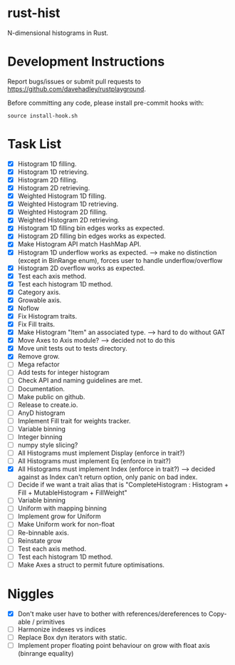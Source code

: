 # rust-hist

N-dimensional histograms in Rust.

# Development Instructions

Report bugs/issues or submit pull requests to <https://github.com/davehadley/rustplayground>.

Before committing any code, please install pre-commit hooks with:
```
source install-hook.sh
```

# Task List

- [x] Histogram 1D filling.
- [x] Histogram 1D retrieving.
- [x] Histogram 2D filling.
- [x] Histogram 2D retrieving.
- [x] Weighted Histogram 1D filling.
- [x] Weighted Histogram 1D retrieving.
- [x] Weighted Histogram 2D filling.
- [x] Weighted Histogram 2D retrieving.
- [x] Histogram 1D filling bin edges works as expected.
- [x] Histogram 2D filling bin edges works as expected.
- [x] Make Histogram API match HashMap API.
- [x] Histogram 1D underflow works as expected. --> make no distinction (except in BinRange enum), forces user to handle underflow/overflow
- [x] Histogram 2D overflow works as expected.
- [x] Test each axis method.
- [x] Test each histogram 1D method.
- [x] Category axis.
- [x] Growable axis.
- [x] Noflow
- [x] Fix Histogram traits.
- [x] Fix Fill traits.
- [x] Make Histogram "Item" an associated type. --> hard to do without GAT
- [x] Move Axes to Axis module? --> decided not to do this
- [x] Move unit tests out to tests directory.
- [x] Remove grow.
- [ ] Mega refactor
- [ ] Add tests for integer histogram 
- [ ] Check API and naming guidelines are met.
- [ ] Documentation.
- [ ] Make public on github.
- [ ] Release to create.io.
- [ ] AnyD histogram
- [ ] Implement Fill trait for weights tracker.
- [ ] Variable binning
- [ ] Integer binning
- [ ] numpy style slicing?
- [ ] All Histograms must implement Display (enforce in trait?)
- [ ] All Histograms must implement Eq (enforce in trait?)
- [x] All Histograms must implement Index (enforce in trait?) --> decided against as Index can't return option, only panic on bad index.
- [ ] Decide if we want a trait alias that is "CompleteHistogram : Histogram + Fill + MutableHistogram + FillWeight"
- [ ] Variable binning
- [ ] Uniform with mapping binning
- [ ] Implement grow for Uniform
- [ ] Make Uniform work for non-float
- [ ] Re-binnable axis.
- [ ] Reinstate grow
- [ ] Test each axis method.
- [ ] Test each histogram 1D method.
- [ ] Make Axes a struct to permit future optimisations.

# Niggles

- [x] Don't make user have to bother with references/dereferences to Copy-able / primitives
- [ ] Harmonize indexes vs indices
- [ ] Replace Box dyn iterators with static.
- [ ] Implement proper floating point behaviour on grow with float axis (binrange equality)